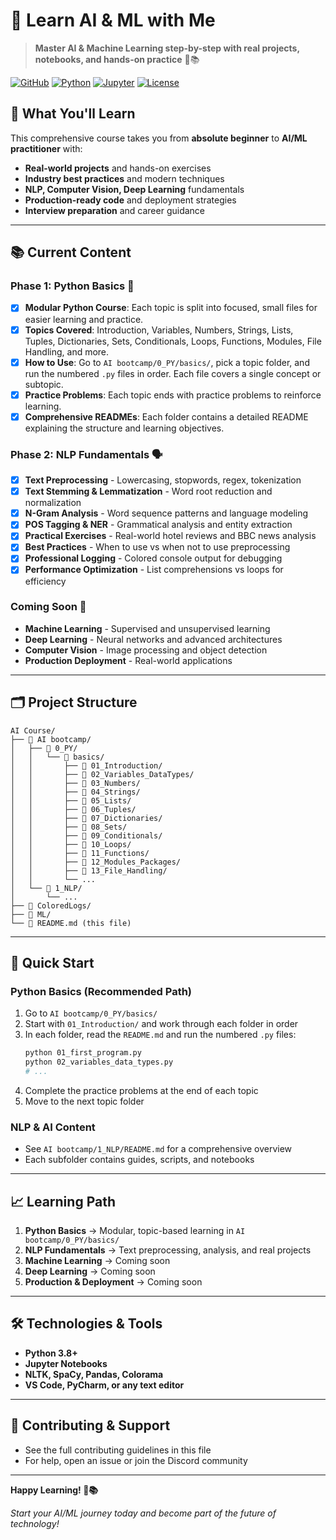 # 🧠 Learn AI & ML with Me

> **Master AI & Machine Learning step-by-step with real projects, notebooks, and hands-on practice** 🤖📚

[![GitHub](https://img.shields.io/badge/GitHub-Repository-blue?style=flat&logo=github)](https://github.com/Ibrahim-boudagga/-Learn-AI-ML-with-Me-)
[![Python](https://img.shields.io/badge/Python-3.8+-green?style=flat&logo=python)](https://python.org)
[![Jupyter](https://img.shields.io/badge/Jupyter-Notebook-orange?style=flat&logo=jupyter)](https://jupyter.org)
[![License](https://img.shields.io/badge/License-MIT-yellow?style=flat)](LICENSE)

## 🎯 **What You'll Learn**

This comprehensive course takes you from **absolute beginner** to **AI/ML practitioner** with:

- **Real-world projects** and hands-on exercises
- **Industry best practices** and modern techniques
- **NLP, Computer Vision, Deep Learning** fundamentals
- **Production-ready code** and deployment strategies
- **Interview preparation** and career guidance

---

## 📚 **Current Content**

### **Phase 1: Python Basics** 🐍
- [x] **Modular Python Course**: Each topic is split into focused, small files for easier learning and practice.
- [x] **Topics Covered**: Introduction, Variables, Numbers, Strings, Lists, Tuples, Dictionaries, Sets, Conditionals, Loops, Functions, Modules, File Handling, and more.
- [x] **How to Use**: Go to `AI bootcamp/0_PY/basics/`, pick a topic folder, and run the numbered `.py` files in order. Each file covers a single concept or subtopic.
- [x] **Practice Problems**: Each topic ends with practice problems to reinforce learning.
- [x] **Comprehensive READMEs**: Each folder contains a detailed README explaining the structure and learning objectives.

### **Phase 2: NLP Fundamentals** 🗣️
- [x] **Text Preprocessing** - Lowercasing, stopwords, regex, tokenization
- [x] **Text Stemming & Lemmatization** - Word root reduction and normalization
- [x] **N-Gram Analysis** - Word sequence patterns and language modeling
- [x] **POS Tagging & NER** - Grammatical analysis and entity extraction
- [x] **Practical Exercises** - Real-world hotel reviews and BBC news analysis
- [x] **Best Practices** - When to use vs when not to use preprocessing
- [x] **Professional Logging** - Colored console output for debugging
- [x] **Performance Optimization** - List comprehensions vs loops for efficiency

### **Coming Soon** 🚧
- **Machine Learning** - Supervised and unsupervised learning
- **Deep Learning** - Neural networks and advanced architectures
- **Computer Vision** - Image processing and object detection
- **Production Deployment** - Real-world applications

---

## 🗂️ **Project Structure**

```
AI Course/
├── 📁 AI bootcamp/
│   ├── 📁 0_PY/
│   │   └── 📁 basics/
│   │       ├── 📁 01_Introduction/
│   │       ├── 📁 02_Variables_DataTypes/
│   │       ├── 📁 03_Numbers/
│   │       ├── 📁 04_Strings/
│   │       ├── 📁 05_Lists/
│   │       ├── 📁 06_Tuples/
│   │       ├── 📁 07_Dictionaries/
│   │       ├── 📁 08_Sets/
│   │       ├── 📁 09_Conditionals/
│   │       ├── 📁 10_Loops/
│   │       ├── 📁 11_Functions/
│   │       ├── 📁 12_Modules_Packages/
│   │       ├── 📁 13_File_Handling/
│   │       └── ...
│   └── 📁 1_NLP/
│       └── ...
├── 📁 ColoredLogs/
├── 📁 ML/
└── 📄 README.md (this file)
```

---

## 🚀 **Quick Start**

### **Python Basics (Recommended Path)**
1. Go to `AI bootcamp/0_PY/basics/`
2. Start with `01_Introduction/` and work through each folder in order
3. In each folder, read the `README.md` and run the numbered `.py` files:
   ```bash
   python 01_first_program.py
   python 02_variables_data_types.py
   # ...
   ```
4. Complete the practice problems at the end of each topic
5. Move to the next topic folder

### **NLP & AI Content**
- See `AI bootcamp/1_NLP/README.md` for a comprehensive overview
- Each subfolder contains guides, scripts, and notebooks

---

## 📈 **Learning Path**

1. **Python Basics** → Modular, topic-based learning in `AI bootcamp/0_PY/basics/`
2. **NLP Fundamentals** → Text preprocessing, analysis, and real projects
3. **Machine Learning** → Coming soon
4. **Deep Learning** → Coming soon
5. **Production & Deployment** → Coming soon

---

## 🛠️ **Technologies & Tools**
- **Python 3.8+**
- **Jupyter Notebooks**
- **NLTK, SpaCy, Pandas, Colorama**
- **VS Code, PyCharm, or any text editor**

---

## 🤝 **Contributing & Support**
- See the full contributing guidelines in this file
- For help, open an issue or join the Discord community

---

**Happy Learning! 🚀📚**

*Start your AI/ML journey today and become part of the future of technology!*
